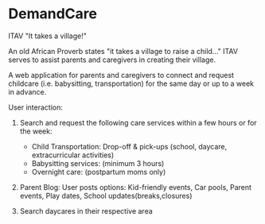 # DemandCare
ITAV
"It takes a village!"

An old African Proverb states "it takes a village to raise a child..." 
ITAV serves to assist parents and caregivers in creating their village.

A web application for parents and caregivers to connect and request childcare (i.e. babysitting, transportation) for the same day or up to a week in advance.

User interaction:
1. Search and request the following care services within a few hours or for the week: 

    - Child Transportation: Drop-off & pick-ups (school, daycare, extracurricular activities)
    - Babysitting services: (minimum 3 hours)
    - Overnight care: (postpartum moms only)

2. Parent Blog:
    User posts options:
     Kid-friendly events, 
     Car pools, 
     Parent events, 
     Play dates, 
     School updates(breaks,closures)
3. Search daycares in their respective area 